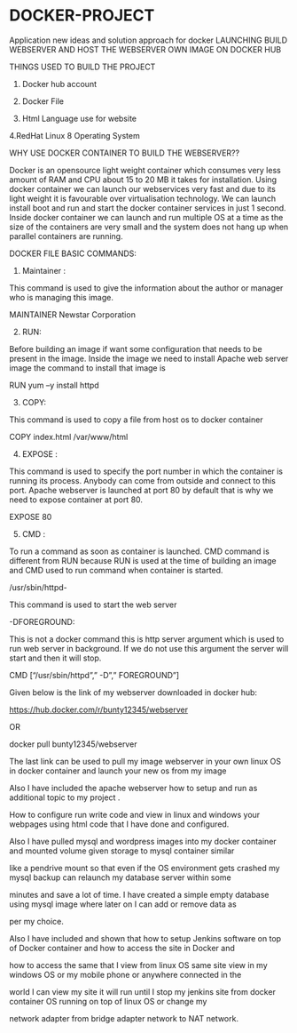 # DOCKER-PROJECT
Application new ideas and solution approach for docker
LAUNCHING BUILD WEBSERVER AND HOST THE WEBSERVER OWN IMAGE ON DOCKER HUB

THINGS USED TO BUILD THE PROJECT

1. Docker hub account

2. Docker File

3. Html Language use for website 

4.RedHat Linux 8 Operating System

WHY USE DOCKER CONTAINER  TO BUILD THE WEBSERVER??

Docker is an opensource light weight container which consumes very less amount of RAM and CPU about 15 to 20 MB it takes for installation. Using docker container we can launch our webservices very fast and due to its light weight it is favourable over virtualisation technology. We can launch install boot and run and start the docker container services in just 1 second. Inside docker container we can launch and run multiple OS at a time as the size of the containers are very small and the system does not hang up when parallel containers are running.

DOCKER FILE BASIC COMMANDS:

1. Maintainer : 

This command is used to give the information about the author or manager who is managing this image.

MAINTAINER Newstar Corporation

2. RUN:

Before building an image if want some configuration that needs to be present in the image. Inside the image we need to install Apache 
web server image the command to install that image is

RUN yum –y install httpd

3. COPY:

This command is used to copy a file from host os to docker container

COPY index.html /var/www/html

4. EXPOSE :

This command is used to specify the port number in which the container is running its process. Anybody can come from outside and connect to this port. Apache webserver is launched at port 80 by default that is why we need to expose container at port 80.

EXPOSE 80

5. CMD :

To run a command as soon as container is launched. CMD command is different from RUN because RUN is used at the time of building an image and CMD used to run command when container is started.

/usr/sbin/httpd-

This command is used to start the web server

-DFOREGROUND:

This is not a docker command this is http server argument which is used to run web server in background. If we do not use this argument the server will start and then it will stop.

CMD [“/usr/sbin/httpd”,” -D”,” FOREGROUND”]
  
  Given below is the link of my webserver downloaded in docker hub:
  
  https://hub.docker.com/r/bunty12345/webserver
  
  OR
  
  docker pull bunty12345/webserver
  
  The last link can be used to pull my image webserver in your own linux OS in docker container and launch your new os from my image
  
  Also I have included the apache webserver how to setup and  run as additional topic to my project .
  
  How to configure run write code and view in linux and windows your webpages using html code that I have done and configured.
  
  Also I have pulled mysql and wordpress images into my docker container and mounted volume given storage to mysql container similar 
  
  like  a  pendrive mount so that even if the OS environment gets crashed my mysql backup can relaunch my database server within some 
  
  minutes and save a lot of time. I have created a simple empty database using mysql image where later on I can add or remove data as 
  
  per my choice.
  
  Also I have included  and shown that how to setup Jenkins software on top of Docker container and how to access the site in Docker and 
  
  how to access the same that I view from linux OS same site view in my windows OS  or my mobile phone or anywhere connected in the 
  
  world I can view my site it will run until I stop my jenkins site from docker container  OS running on top of linux OS  or  change my 
  
  network adapter from bridge adapter network to NAT network.
